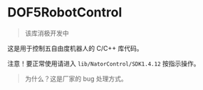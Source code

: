 # DOF5RobotControl

> 该库消极开发中

这是用于控制五自由度机器人的 C/C++ 库代码。

注意！要正常使用请进入 `lib/NatorControl/SDK1.4.12` 按指示操作。

> 为什么？这是厂家的 bug 处理方式。

